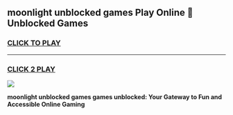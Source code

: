 
## moonlight unblocked games Play Online 👋 Unblocked Games
<h3>
<a href="https://premium.freeplayer.one?title=moonlight_unblocked_games&ref=19F">CLICK TO PLAY</a></h3>
<hr>

<h3>
<a href="https://premium.freeplayer.one?title=moonlight_unblocked_games&ref=19F">CLICK 2 PLAY</a>
  
</h3>

<a href="https://premium.freeplayer.one?title=moonlight_unblocked_games&ref=19F"><img src="https://clearcache.store/games.png"></a>


**moonlight unblocked games games unblocked: Your Gateway to Fun and Accessible Online Gaming**
